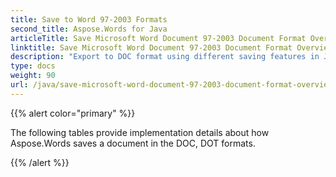 ```yaml
---
title: Save to Word 97-2003 Formats
second_title: Aspose.Words for Java
articleTitle: Save Microsoft Word Document 97-2003 Document Format Overview
linktitle: Save Microsoft Word Document 97-2003 Document Format Overview
description: "Export to DOC format using different saving features in Java."
type: docs
weight: 90
url: /java/save-microsoft-word-document-97-2003-document-format-overview/
---
```


{{% alert color="primary" %}}

The following tables provide implementation details about how Aspose.Words saves a document in the DOC, DOT formats.

{{% /alert %}}
